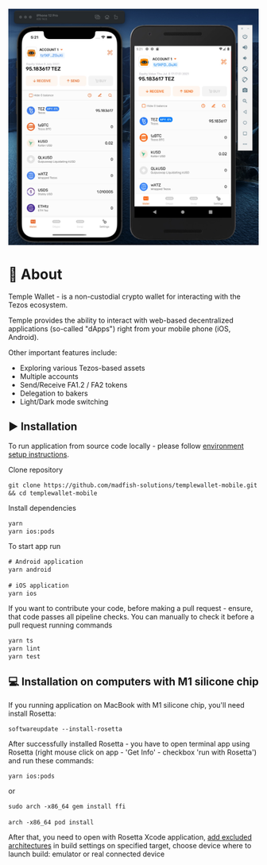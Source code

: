 
![application screenshot](./docs/assets/readmeScreenshot.jpeg)

# 📝 About

Temple Wallet -  is a non-custodial crypto wallet for interacting with the Tezos ecosystem.

Temple provides the ability to interact with web-based decentralized applications (so-called "dApps") right from your mobile phone (iOS, Android).

Other important features include:
- Exploring various Tezos-based assets
- Multiple accounts
- Send/Receive FA1.2 / FA2  tokens
- Delegation to bakers
- Light/Dark mode switching

## ▶️ Installation

To run application from source code locally - please follow [environment setup instructions](https://reactnative.dev/docs/environment-setup).

Clone repository
```
git clone https://github.com/madfish-solutions/templewallet-mobile.git && cd templewallet-mobile
```

Install dependencies
```
yarn
yarn ios:pods
```

To start app run
```
# Android application
yarn android

# iOS application
yarn ios
```

If you want to contribute your code, before making a pull request - ensure, that code passes all pipeline checks. You can manually to check it before a pull request running commands
```
yarn ts
yarn lint
yarn test
```


## 💻 Installation on computers with M1 silicone chip

If you running application on MacBook with M1 silicone chip, you'll need install Rosetta:

```
softwareupdate --install-rosetta
```

After successfully installed Rosetta - you have to open terminal app using Rosetta (right mouse click on app - 'Get Info' - checkbox 'run with Rosetta') and run these commands:

```bash
yarn ios:pods
```

or
```
sudo arch -x86_64 gem install ffi

arch -x86_64 pod install
```

After that, you need to open with Rosetta Xcode application, [add excluded architectures](https://khushwanttanwar.medium.com/xcode-12-compilation-errors-while-running-with-ios-14-simulators-5731c91326e9) in build settings on specified target, choose device where to launch build: emulator or real connected device 

